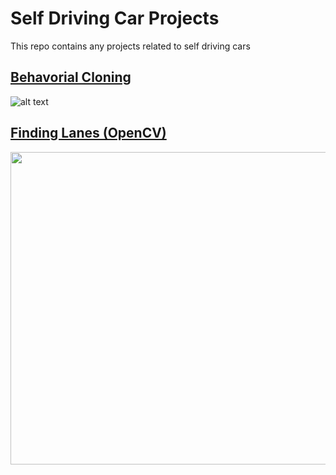 # Self Driving Car Projects
This repo contains any projects related to self driving cars

## [Behavorial Cloning](https://github.com/rchavezj/Self_Driving_Car_Projects/tree/master/Behavorial_Cloning)
![alt text](https://github.com/rchavezj/Self_Driving_Car_Projects/blob/master/Behavorial_Cloning/behavorial_cloning.gif)


## [Finding Lanes (OpenCV)](https://github.com/rchavezj/Self_Driving_Car_Projects/tree/master/Finding_Lanes)

<img src="https://github.com/rchavezj/OpenCV_Projects/blob/master/images/findingLanes.gif" width="900" height="500" />
